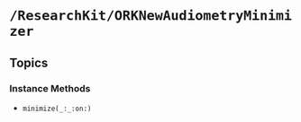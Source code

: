 # ``/ResearchKit/ORKNewAudiometryMinimizer``

<!-- The content below this line is auto-generated and is redundant. You should either incorporate it into your content above this line or delete it. -->

## Topics

### Instance Methods

- ``minimize(_:_:on:)``